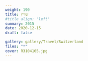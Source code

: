 ```yaml
---
weight: 190
title: שוויץ
#title_align: "left"
summary: 2015
date: 2020-12-15
draft: false

gallery: gallery/Travel/Switzerland
files: "*"
cover: R3104165.jpg
---
```

